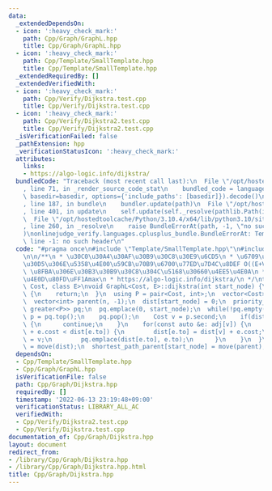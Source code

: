 ```yaml
---
data:
  _extendedDependsOn:
  - icon: ':heavy_check_mark:'
    path: Cpp/Graph/GraphL.hpp
    title: Cpp/Graph/GraphL.hpp
  - icon: ':heavy_check_mark:'
    path: Cpp/Template/SmallTemplate.hpp
    title: Cpp/Template/SmallTemplate.hpp
  _extendedRequiredBy: []
  _extendedVerifiedWith:
  - icon: ':heavy_check_mark:'
    path: Cpp/Verify/Dijkstra.test.cpp
    title: Cpp/Verify/Dijkstra.test.cpp
  - icon: ':heavy_check_mark:'
    path: Cpp/Verify/Dijkstra2.test.cpp
    title: Cpp/Verify/Dijkstra2.test.cpp
  _isVerificationFailed: false
  _pathExtension: hpp
  _verificationStatusIcon: ':heavy_check_mark:'
  attributes:
    links:
    - https://algo-logic.info/dijkstra/
  bundledCode: "Traceback (most recent call last):\n  File \"/opt/hostedtoolcache/Python/3.10.4/x64/lib/python3.10/site-packages/onlinejudge_verify/documentation/build.py\"\
    , line 71, in _render_source_code_stat\n    bundled_code = language.bundle(stat.path,\
    \ basedir=basedir, options={'include_paths': [basedir]}).decode()\n  File \"/opt/hostedtoolcache/Python/3.10.4/x64/lib/python3.10/site-packages/onlinejudge_verify/languages/cplusplus.py\"\
    , line 187, in bundle\n    bundler.update(path)\n  File \"/opt/hostedtoolcache/Python/3.10.4/x64/lib/python3.10/site-packages/onlinejudge_verify/languages/cplusplus_bundle.py\"\
    , line 401, in update\n    self.update(self._resolve(pathlib.Path(included), included_from=path))\n\
    \  File \"/opt/hostedtoolcache/Python/3.10.4/x64/lib/python3.10/site-packages/onlinejudge_verify/languages/cplusplus_bundle.py\"\
    , line 260, in _resolve\n    raise BundleErrorAt(path, -1, \"no such header\"\
    )\nonlinejudge_verify.languages.cplusplus_bundle.BundleErrorAt: Template/SmallTemplate.hpp:\
    \ line -1: no such header\n"
  code: "#pragma once\n#include \"Template/SmallTemplate.hpp\"\n#include \"Graph/GraphL.hpp\"\
    \n\n/**\n * \u30C0\u30A4\u30AF\u30B9\u30C8\u30E9\u6CD5\n * \u6709\u5411\u30B0\u30E9\
    \u30D5\u306E\u5358\u4E00\u59CB\u70B9\u6700\u77ED\u7D4C\u8DEF O((E+V)logV)\n *\
    \ \u8FBA\u306E\u30B3\u30B9\u30C8\u304C\u5168\u30660\u4EE5\u4E0A\n * \u5230\u9054\
    \u4E0D\u80FD\uFF1Amax\n * https://algo-logic.info/dijkstra/\n */\ntemplate<class\
    \ Cost, class E>\nvoid GraphL<Cost, E>::dijkstra(int start_node) {\n  if(shortest_path_dist.count(start_node))\
    \ {\n    return;\n  }\n  using P = pair<Cost, int>;\n  vector<Cost> dist(n, GraphL::UNREACHABLE);\n\
    \  vector<int> parent(n, -1);\n  dist[start_node] = 0;\n  priority_queue<P, vector<P>,\
    \ greater<P>> pq;\n  pq.emplace(0, start_node);\n  while(!pq.empty()) {\n    P\
    \ p = pq.top();\n    pq.pop();\n    Cost v = p.second;\n    if(dist[v] < p.first)\
    \ {\n      continue;\n    }\n    for(const auto &e: adj[v]) {\n      if(dist[v]\
    \ + e.cost < dist[e.to]) {\n        dist[e.to] = dist[v] + e.cost;\n        parent[e.to]\
    \ = v;\n        pq.emplace(dist[e.to], e.to);\n      }\n    }\n  }\n  shortest_path_dist[start_node]\
    \ = move(dist);\n  shortest_path_parent[start_node] = move(parent);\n}"
  dependsOn:
  - Cpp/Template/SmallTemplate.hpp
  - Cpp/Graph/GraphL.hpp
  isVerificationFile: false
  path: Cpp/Graph/Dijkstra.hpp
  requiredBy: []
  timestamp: '2022-06-13 23:19:48+09:00'
  verificationStatus: LIBRARY_ALL_AC
  verifiedWith:
  - Cpp/Verify/Dijkstra2.test.cpp
  - Cpp/Verify/Dijkstra.test.cpp
documentation_of: Cpp/Graph/Dijkstra.hpp
layout: document
redirect_from:
- /library/Cpp/Graph/Dijkstra.hpp
- /library/Cpp/Graph/Dijkstra.hpp.html
title: Cpp/Graph/Dijkstra.hpp
---
```

